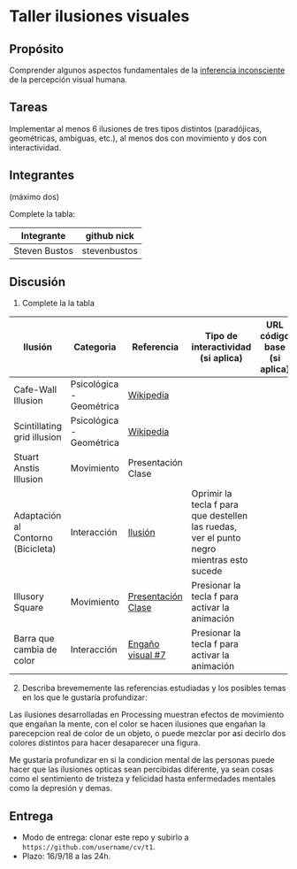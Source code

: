# Taller ilusiones visuales

## Propósito

Comprender algunos aspectos fundamentales de la [inferencia inconsciente](https://github.com/VisualComputing/Cognitive) de la percepción visual humana.

## Tareas

Implementar al menos 6 ilusiones de tres tipos distintos (paradójicas, geométricas, ambiguas, etc.), al menos dos con movimiento y dos con interactividad.

## Integrantes
(máximo dos)

Complete la tabla:

| Integrante | github nick |
|------------|-------------|
|Steven Bustos|stevenbustos|

## Discusión

1. Complete la la tabla

| Ilusión | Categoria | Referencia | Tipo de interactividad (si aplica) | URL código base (si aplica) |
|---------|-----------|------------|------------------------------------|-----------------------------|
|Cafe-Wall Illusion|Psicológica - Geométrica|[Wikipedia](https://en.wikipedia.org/wiki/Caf%C3%A9_wall_illusion)|  |  |
|Scintillating grid illusion|Psicológica - Geométrica|[Wikipedia](https://en.wikipedia.org/wiki/Grid_illusion)|  |  |
|Stuart Anstis Illusion|Movimiento|Presentación Clase|                                    |                             |
|Adaptación al Contorno (Bicicleta)|Interacción|[Ilusión](http://www.cibermitanios.com.ar/2015/05/ilusiones-opticas-interactivas.html)|Oprimir la tecla f para que destellen las ruedas, ver el punto negro mientras esto sucede| |
|Illusory Square|Movimiento|[Presentación Clase](https://www.geek.com/news/10-astonishing-optical-illusion-gifs-1575117/#gallery=0/the-phantom-green-dot0)|Presionar la tecla f para activar la animación| |
|Barra que cambia de color|Interacción|[Engaño visual #7](https://genial.guru/admiracion-curiosidades/16-ilusiones-opticas-que-jugaran-con-tu-mente-65505/#image1598410)|Presionar la tecla f para activar la animación| |

2. Describa brevememente las referencias estudiadas y los posibles temas en los que le gustaría profundizar:

Las ilusiones desarrolladas en Processing muestran efectos de movimiento que engañan la mente, con el color se hacen ilusiones que engañan la parecepcion real de color de un objeto,
o puede mezclar por asi decirlo dos colores distintos para hacer desaparecer una figura.

Me gustaria profundizar en si la condicion mental de las personas puede hacer que las ilusiones opticas sean percibidas diferente, ya sean cosas como el sentimiento de tristeza y felicidad hasta enfermedades mentales como la depresión y demas.

## Entrega

* Modo de entrega: clonar este repo y subirlo a `https://github.com/username/cv/t1`.
* Plazo: 16/9/18 a las 24h.
